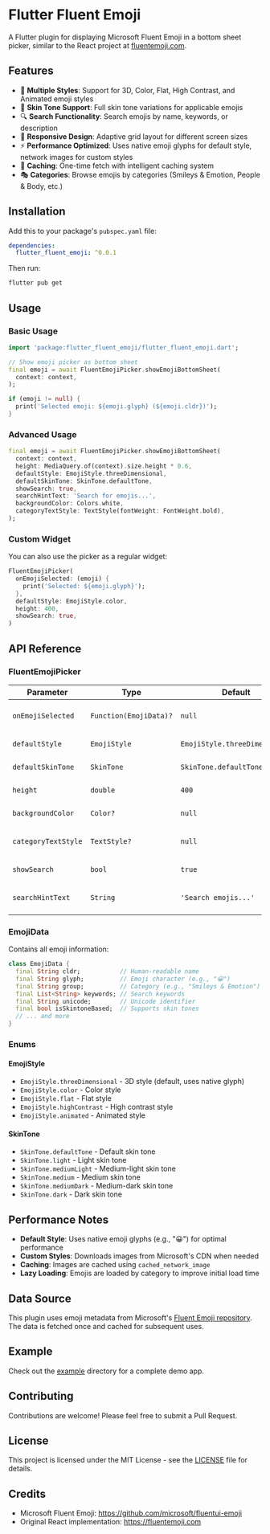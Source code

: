 # Flutter Fluent Emoji

A Flutter plugin for displaying Microsoft Fluent Emoji in a bottom sheet picker, similar to the React project at [fluentemoji.com](https://fluentemoji.com).

## Features

- 🎨 **Multiple Styles**: Support for 3D, Color, Flat, High Contrast, and Animated emoji styles
- 🌈 **Skin Tone Support**: Full skin tone variations for applicable emojis
- 🔍 **Search Functionality**: Search emojis by name, keywords, or description
- 📱 **Responsive Design**: Adaptive grid layout for different screen sizes
- ⚡ **Performance Optimized**: Uses native emoji glyphs for default style, network images for custom styles
- 💾 **Caching**: One-time fetch with intelligent caching system
- 🎭 **Categories**: Browse emojis by categories (Smileys & Emotion, People & Body, etc.)

## Installation

Add this to your package's `pubspec.yaml` file:

```yaml
dependencies:
  flutter_fluent_emoji: ^0.0.1
```

Then run:

```bash
flutter pub get
```

## Usage

### Basic Usage

```dart
import 'package:flutter_fluent_emoji/flutter_fluent_emoji.dart';

// Show emoji picker as bottom sheet
final emoji = await FluentEmojiPicker.showEmojiBottomSheet(
  context: context,
);

if (emoji != null) {
  print('Selected emoji: ${emoji.glyph} (${emoji.cldr})');
}
```

### Advanced Usage

```dart
final emoji = await FluentEmojiPicker.showEmojiBottomSheet(
  context: context,
  height: MediaQuery.of(context).size.height * 0.6,
  defaultStyle: EmojiStyle.threeDimensional,
  defaultSkinTone: SkinTone.defaultTone,
  showSearch: true,
  searchHintText: 'Search for emojis...',
  backgroundColor: Colors.white,
  categoryTextStyle: TextStyle(fontWeight: FontWeight.bold),
);
```

### Custom Widget

You can also use the picker as a regular widget:

```dart
FluentEmojiPicker(
  onEmojiSelected: (emoji) {
    print('Selected: ${emoji.glyph}');
  },
  defaultStyle: EmojiStyle.color,
  height: 400,
  showSearch: true,
)
```

## API Reference

### FluentEmojiPicker

| Parameter | Type | Default | Description |
|-----------|------|---------|-------------|
| `onEmojiSelected` | `Function(EmojiData)?` | `null` | Callback when emoji is selected |
| `defaultStyle` | `EmojiStyle` | `EmojiStyle.threeDimensional` | Default emoji style |
| `defaultSkinTone` | `SkinTone` | `SkinTone.defaultTone` | Default skin tone |
| `height` | `double` | `400` | Height of the picker |
| `backgroundColor` | `Color?` | `null` | Background color |
| `categoryTextStyle` | `TextStyle?` | `null` | Style for category tabs |
| `showSearch` | `bool` | `true` | Show search bar |
| `searchHintText` | `String` | `'Search emojis...'` | Search placeholder text |

### EmojiData

Contains all emoji information:

```dart
class EmojiData {
  final String cldr;           // Human-readable name
  final String glyph;          // Emoji character (e.g., "😀")
  final String group;          // Category (e.g., "Smileys & Emotion")
  final List<String> keywords; // Search keywords
  final String unicode;        // Unicode identifier
  final bool isSkintoneBased;  // Supports skin tones
  // ... and more
}
```

### Enums

#### EmojiStyle
- `EmojiStyle.threeDimensional` - 3D style (default, uses native glyph)
- `EmojiStyle.color` - Color style
- `EmojiStyle.flat` - Flat style
- `EmojiStyle.highContrast` - High contrast style
- `EmojiStyle.animated` - Animated style

#### SkinTone
- `SkinTone.defaultTone` - Default skin tone
- `SkinTone.light` - Light skin tone
- `SkinTone.mediumLight` - Medium-light skin tone
- `SkinTone.medium` - Medium skin tone
- `SkinTone.mediumDark` - Medium-dark skin tone
- `SkinTone.dark` - Dark skin tone

## Performance Notes

- **Default Style**: Uses native emoji glyphs (e.g., "😀") for optimal performance
- **Custom Styles**: Downloads images from Microsoft's CDN when needed
- **Caching**: Images are cached using `cached_network_image`
- **Lazy Loading**: Emojis are loaded by category to improve initial load time

## Data Source

This plugin uses emoji metadata from Microsoft's [Fluent Emoji repository](https://github.com/microsoft/fluentui-emoji). The data is fetched once and cached for subsequent uses.

## Example

Check out the [example](example/) directory for a complete demo app.

## Contributing

Contributions are welcome! Please feel free to submit a Pull Request.

## License

This project is licensed under the MIT License - see the [LICENSE](LICENSE) file for details.

## Credits

- Microsoft Fluent Emoji: https://github.com/microsoft/fluentui-emoji
- Original React implementation: https://fluentemoji.com
